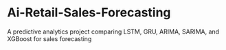 # Ai-Retail-Sales-Forecasting
A predictive analytics project comparing LSTM, GRU, ARIMA, SARIMA, and XGBoost for sales forecasting
